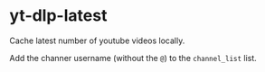 # yt-dlp-latest
Cache latest number of youtube videos locally.

Add the channer username (without the `@`) to the `channel_list` list.
```